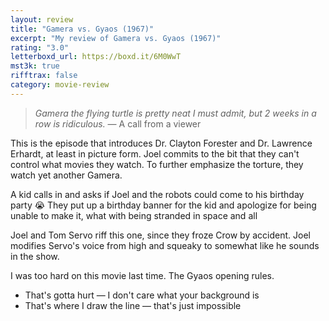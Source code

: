 ```yaml
---
layout: review
title: "Gamera vs. Gyaos (1967)"
excerpt: "My review of Gamera vs. Gyaos (1967)"
rating: "3.0"
letterboxd_url: https://boxd.it/6M0WwT
mst3k: true
rifftrax: false
category: movie-review
---
```


<blockquote><i>Gamera the flying turtle is pretty neat I must admit, but 2 weeks in a row is ridiculous.</i> — A call from a viewer</blockquote>
This is the episode that introduces Dr. Clayton Forester and Dr. Lawrence Erhardt, at least in picture form. Joel commits to the bit that they can't control what movies they watch. To further emphasize the torture, they watch yet another Gamera.

A kid calls in and asks if Joel and the robots could come to his birthday party 😭 They put up a birthday banner for the kid and apologize for being unable to make it, what with being stranded in space and all

Joel and Tom Servo riff this one, since they froze Crow by accident. Joel modifies Servo's voice from high and squeaky to somewhat like he sounds in the show.

I was too hard on this movie last time. The Gyaos opening rules.

- That's gotta hurt — I don't care what your background is
- That's where I draw the line — that's just impossible
